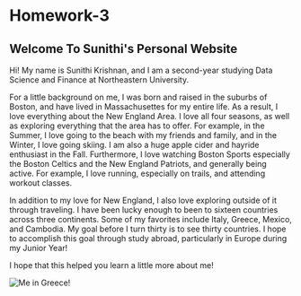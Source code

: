 # Homework-3 
## Welcome To Sunithi's Personal Website
Hi! My name is Sunithi Krishnan, and I am a second-year studying Data Science and Finance at Northeastern University. 

For a little background on me, I was born and raised in the suburbs of Boston, and have lived in Massachusettes for my entire life. As a result, I love everything about the New England Area. I love all four seasons, as well as exploring everything that the area has to offer. For example, in the Summer, I love going to the beach with my friends and family, and in the Winter, I love going skiing. I am also a huge apple cider and hayride enthusiast in the Fall. Furthermore, I love watching Boston Sports especially the Boston Celtics and the New England Patriots, and generally being active. For example, I love running, especially on trails, and attending workout classes. 

In addition to my love for New England, I also love exploring outside of it through traveling. I have been lucky enough to been to sixteen countries across three continents. Some of my favorites include Italy, Greece, Mexico, and Cambodia. My goal before I turn thirty is to see thirty countries. I hope to accomplish this goal through study abroad, particularly in Europe during my Junior Year! 

I hope that this helped you learn a little more about me! 

![Me in Greece!](https://1drv.ms/u/c/89c46a2d603079d5/EXrttoIGgghNg3xVXyPUsx4BIiw9-nSDgYXivfzfbk1Sew?e=2gOl7e)




